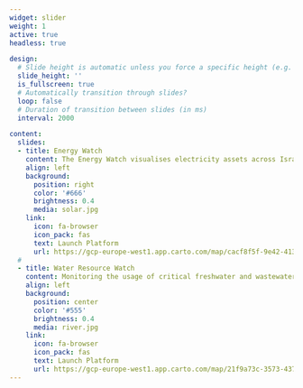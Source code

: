 ```yaml
---
widget: slider
weight: 1
active: true
headless: true

design:
  # Slide height is automatic unless you force a specific height (e.g. '400px')
  slide_height: ''
  is_fullscreen: true
  # Automatically transition through slides?
  loop: false
  # Duration of transition between slides (in ms)
  interval: 2000

content:
  slides:
  - title: Energy Watch
    content: The Energy Watch visualises electricity assets across Israel, Palestine and Jordan. It takes a transboundary systems perspective to understand regional trends, as well as identify opportunities for cross-border collaboration.
    align: left
    background:
      position: right
      color: '#666'
      brightness: 0.4
      media: solar.jpg
    link:
      icon: fa-browser
      icon_pack: fas
      text: Launch Platform
      url: https://gcp-europe-west1.app.carto.com/map/cacf8f5f-9e42-4130-a0b6-7b2b0c2928e9
  #
  - title: Water Resource Watch
    content: Monitoring the usage of critical freshwater and wastewater resources across Israel, Palestine and Jordan. Taking a transboundary approach to map pathways to a more sustainable water system.
    align: left
    background:
      position: center
      color: '#555'
      brightness: 0.4
      media: river.jpg
    link:
      icon: fa-browser
      icon_pack: fas
      text: Launch Platform
      url: https://gcp-europe-west1.app.carto.com/map/21f9a73c-3573-4374-83fd-9517ac4476d2
---
```

